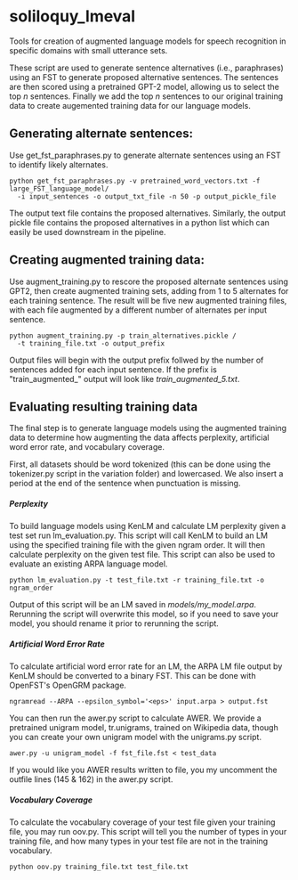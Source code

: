 # soliloquy_lmeval
Tools for creation of augmented language models for speech recognition in specific domains with small utterance sets.

These script are used to generate sentence alternatives (i.e., paraphrases) using an FST to generate proposed alternative sentences. The sentences are then scored using a pretrained GPT-2 model, allowing us to select the top *n* sentences. Finally we add the top *n* sentences to our original training data to create augemented training data for our language models.

## Generating alternate sentences:
Use get_fst_paraphrases.py to generate alternate sentences using an FST to identify likely alternates.

```
python get_fst_paraphrases.py -v pretrained_word_vectors.txt -f large_FST_language_model/
  -i input_sentences -o output_txt_file -n 50 -p output_pickle_file
```

The output text file contains the proposed alternatives. Similarly, the output pickle file contains the proposed alternatives in a python list which can easily be used downstream in the pipeline.

## Creating augmented training data:
Use augment_training.py to rescore the proposed alternate sentences using GPT2, then create augmented training sets, adding from 1 to 5 alternates for each training sentence. The result will be five new augmented training files, with each file augmented by a different number of alternates per input sentence.

```
python augment_training.py -p train_alternatives.pickle /
  -t training_file.txt -o output_prefix
```
Output files will begin with the output prefix follwed by the number of sentences added for each input sentence. If the prefix is "train_augmented_" output will look like *train_augmented_5.txt*.

## Evaluating resulting training data
The final step is to generate language models using the augmented training data to determine how augmenting the data affects perplexity, artificial word error rate, and vocabulary coverage.

First, all datasets should be word tokenized (this can be done using the tokenizer.py script in the variation folder) and lowercased. We also insert a period at the end of the sentence when punctuation is missing.

##### Perplexity
To build language models using KenLM and calculate LM perplexity given a test set run lm_evaluation.py. This script will call KenLM to build an LM using the specified training file with the given ngram order. It will then calculate perplexity on the given test file. This script can also be used to evaluate an existing ARPA language model.
```
python lm_evaluation.py -t test_file.txt -r training_file.txt -o ngram_order
```
Output of this script will be an LM saved in *models/my_model.arpa*. Rerunning the script will overwrite this model, so if you need to save your model, you should rename it prior to rerunning the script.

##### Artificial Word Error Rate
To calculate artificial word error rate for an LM, the ARPA LM file output by KenLM should be converted to a binary FST. This can be done with OpenFST's OpenGRM package. 
```
ngramread --ARPA --epsilon_symbol='<eps>' input.arpa > output.fst
```
You can then run the awer.py script to calculate AWER. We provide a pretrained unigram model, tr.unigrams, trained on Wikipedia data, though you can create your own unigram model with the unigrams.py script.
```
awer.py -u unigram_model -f fst_file.fst < test_data
```
If you would like you AWER results written to file, you my uncomment the outfile lines (145 & 162) in the awer.py script.

##### Vocabulary Coverage
To calculate the vocabulary coverage of your test file given your training file, you may run oov.py. This script will tell you the number of types in your training file, and how many types in your test file are not in the training vocabulary.

```
python oov.py training_file.txt test_file.txt
```

